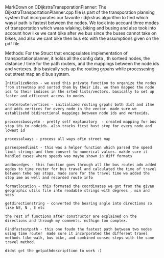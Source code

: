 MarkDown on CDijkstraTransporationPlanner:
    The DijkstraTransportationPlanner.cpp file is part of the transporation planning system that incorporates our favorite : dijkstras algorithm to find which ways/ path is fastest between the nodes. We took into account three modes of transportation which waas wlaking, biking and busing and also took into account how like we cant bike after we bus since the buses cannot take on bikes,  and also we cant bike then bus etc with the assumptions given on the pdf file.

Methods: 
    For the Struct that encapsulates implementation of transportationplanner, it holds all the config data , th sorteed nodes, the distance / time for the path routers, and the mappings 
    between the node ids and vertexes. this basically sets up the routing grpahs while processesing out street map an
    d bus system.

    InitializeNodes - we used this private function to organize the nodes from streetmap and sorted them by their ids. we then mapped the node ids to their indices in the srted lists/vectors. basically to set up faster and efficenet access to nodes

    createroutervertices - initialized routing grpahs both dist and itme and adds vertices for every node in the vector. made sure we establisehd bidirectional mappings between node ids and vertexids.

    proccessbussyetm - pretty self explanatory  - created mapping for bus stop ids to nodeids. also tracks first bust stop for every node and lowest id

    processalways - process all ways ofin street map 

    parsespeedlimit - this was a helper function which parsed the speed limit strings and then convert to numerical values. makde sure it handled cases where speeds was maybe shown in diff formats

    addbusedges - this function goes through all the bus routes adn added egdes to time router for bus travel and calculated the time of travel between tehe bus stops. made sure for the travel time we added the stop ime as well and recorded route info

    formatlocation - this formated the coordinates we got from the given geographic utils file into readable strings with degrees , min and secs

    getdirectionstring - converted the bearing angle into directions so like NE, N , E etc

    the rest of functions after constructor are explained on the directions and through my comments. nothign too complex.

    Findfastestpath - this one foudn the fastest path between two nodes using time router  made sure it incorporated the different travel methods like walk, bus bike, and combined consec steps with the same travel method.

    didnt get the getpathdescripttion to work :(